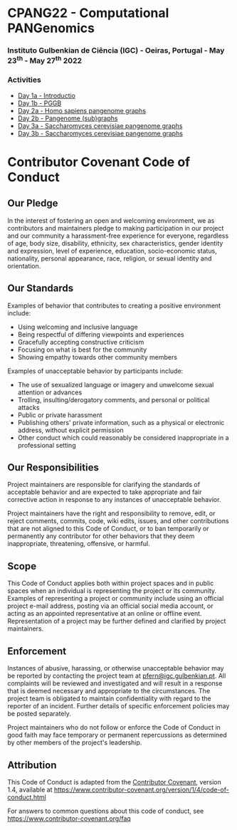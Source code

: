# CPANG22 - Computational PANGenomics

###  Instituto Gulbenkian de Ciência (IGC) - Oeiras, Portugal - May 23<sup>th</sup> - May 27<sup>th</sup> 2022

### Activities
- [Day 1a - Introductio ](https://hackmd.io/@AndreaGuarracino/SJQ1XPGD9)
- [Day 1b - PGGB](https://hackmd.io/@AndreaGuarracino/S1Qbe27v5)
- [Day 2a - Homo sapiens pangenome graphs](https://hackmd.io/@AndreaGuarracino/r1dyQA7Dq)
- [Day 2b - Pangenome (sub)graphs](https://hackmd.io/@AndreaGuarracino/H19Gn7VDc)
- [Day 3a - Saccharomyces cerevisiae pangenome graphs](https://hackmd.io/@AndreaGuarracino/S1Hbo1Bw9)
- [Day 3b - Saccharomyces cerevisiae pangenome graphs](https://hackmd.io/@AndreaGuarracino/BJGvzmrvc)


# Contributor Covenant Code of Conduct

## Our Pledge

In the interest of fostering an open and welcoming environment, we as
contributors and maintainers pledge to making participation in our project and
our community a harassment-free experience for everyone, regardless of age, body
size, disability, ethnicity, sex characteristics, gender identity and expression,
level of experience, education, socio-economic status, nationality, personal
appearance, race, religion, or sexual identity and orientation.

## Our Standards

Examples of behavior that contributes to creating a positive environment
include:

* Using welcoming and inclusive language
* Being respectful of differing viewpoints and experiences
* Gracefully accepting constructive criticism
* Focusing on what is best for the community
* Showing empathy towards other community members

Examples of unacceptable behavior by participants include:

* The use of sexualized language or imagery and unwelcome sexual attention or
 advances
* Trolling, insulting/derogatory comments, and personal or political attacks
* Public or private harassment
* Publishing others' private information, such as a physical or electronic
 address, without explicit permission
* Other conduct which could reasonably be considered inappropriate in a
 professional setting

## Our Responsibilities

Project maintainers are responsible for clarifying the standards of acceptable
behavior and are expected to take appropriate and fair corrective action in
response to any instances of unacceptable behavior.

Project maintainers have the right and responsibility to remove, edit, or
reject comments, commits, code, wiki edits, issues, and other contributions
that are not aligned to this Code of Conduct, or to ban temporarily or
permanently any contributor for other behaviors that they deem inappropriate,
threatening, offensive, or harmful.

## Scope

This Code of Conduct applies both within project spaces and in public spaces
when an individual is representing the project or its community. Examples of
representing a project or community include using an official project e-mail
address, posting via an official social media account, or acting as an appointed
representative at an online or offline event. Representation of a project may be
further defined and clarified by project maintainers.

## Enforcement

Instances of abusive, harassing, or otherwise unacceptable behavior may be
reported by contacting the project team at pfern@igc.gulbenkian.pt. All
complaints will be reviewed and investigated and will result in a response that
is deemed necessary and appropriate to the circumstances. The project team is
obligated to maintain confidentiality with regard to the reporter of an incident.
Further details of specific enforcement policies may be posted separately.

Project maintainers who do not follow or enforce the Code of Conduct in good
faith may face temporary or permanent repercussions as determined by other
members of the project's leadership.

## Attribution

This Code of Conduct is adapted from the [Contributor Covenant][homepage], version 1.4,
available at https://www.contributor-covenant.org/version/1/4/code-of-conduct.html

[homepage]: https://www.contributor-covenant.org

For answers to common questions about this code of conduct, see
https://www.contributor-covenant.org/faq
